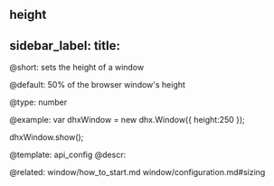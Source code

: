 height
---
sidebar_label: 
title: 
---          

@short: 
sets the height of a window


@default:
50% of the browser window's height


@type: number

@example: 
var dhxWindow = new dhx.Window({
    height:250
});

dhxWindow.show();


@template:	api_config
@descr: 

@related: window/how_to_start.md
window/configuration.md#sizing
